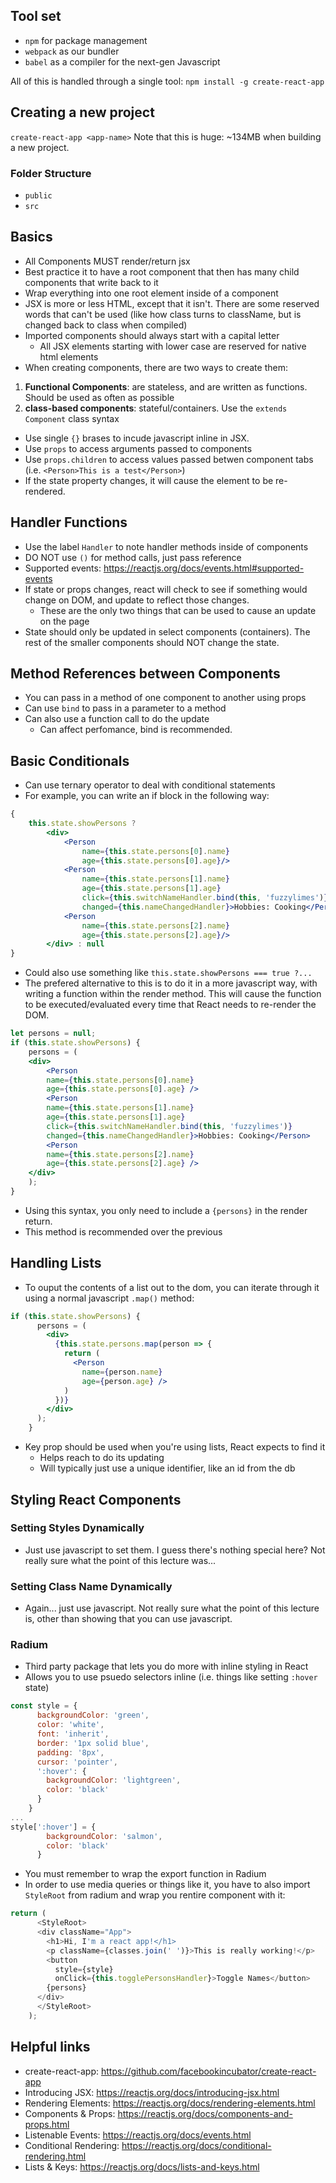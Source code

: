 ## Tool set
* `npm` for package management
* `webpack` as our bundler
* `babel` as a compiler for the next-gen Javascript

All of this is handled through a single tool:
`npm install -g create-react-app`

## Creating a new project
`create-react-app <app-name>`
Note that this is huge: ~134MB when building a new project.

### Folder Structure
* `public`
* `src`

## Basics
* All Components MUST render/return jsx
* Best practice it to have a root component that then has many child components that write back to it
* Wrap everything into one root element inside of a component
* JSX is more or less HTML, except that it isn't. There are some reserved words that can't be used (like how class turns to className, but is changed back to class when compiled)
* Imported components should always start with a capital letter
    * All JSX elements starting with lower case are reserved for native html elements
* When creating components, there are two ways to create them:
1. __Functional Components__: are stateless, and are written as functions. Should be used as often as possible
2. __class-based components__: stateful/containers. Use the `extends Component` class syntax
* Use single `{}` brases to incude javascript inline in JSX.
* Use `props` to access arguments passed to components
* Use `props.children` to access values passed betwen component tabs (i.e. `<Person>This is a test</Person>`)
* If the state property changes, it will cause the element to be re-rendered.

## Handler Functions
* Use the label `Handler` to note handler methods inside of components
* DO NOT use `()` for method calls, just pass reference
* Supported events: https://reactjs.org/docs/events.html#supported-events
* If state or props changes, react will check to see if something would change on DOM, and update to reflect those changes.
    * These are the only two things that can be used to cause an update on the page
* State should only be updated in select components (containers). The rest of the smaller components should NOT change the state.

## Method References between Components
* You can pass in a method of one component to another using props
* Can use `bind` to pass in a parameter to a method
* Can also use a function call to do the update
    * Can affect perfomance, bind is recommended.

## Basic Conditionals
* Can use ternary operator to deal with conditional statements
* For example, you can write an if block in the following way:
```jsx
{ 
    this.state.showPersons ? 
        <div>
            <Person 
                name={this.state.persons[0].name} 
                age={this.state.persons[0].age}/>
            <Person 
                name={this.state.persons[1].name} 
                age={this.state.persons[1].age}
                click={this.switchNameHandler.bind(this, 'fuzzylimes')}
                changed={this.nameChangedHandler}>Hobbies: Cooking</Person>
            <Person 
                name={this.state.persons[2].name} 
                age={this.state.persons[2].age}/>
        </div> : null
}
```
* Could also use something like `this.state.showPersons === true ?...`
* The prefered alternative to this is to do it in a more javascript way, with writing a function within the render method. This will cause the function to be executed/evaluated every time that React needs to re-render the DOM.
```jsx
let persons = null;
if (this.state.showPersons) {
    persons = (
    <div>
        <Person
        name={this.state.persons[0].name}
        age={this.state.persons[0].age} />
        <Person
        name={this.state.persons[1].name}
        age={this.state.persons[1].age}
        click={this.switchNameHandler.bind(this, 'fuzzylimes')}
        changed={this.nameChangedHandler}>Hobbies: Cooking</Person>
        <Person
        name={this.state.persons[2].name}
        age={this.state.persons[2].age} />
    </div>
    );
}
```
* Using this syntax, you only need to include a `{persons}` in the render return.
* This method is recommended over the previous

## Handling Lists
* To ouput the contents of a list out to the dom, you can iterate through it using a normal javascript `.map()` method:
```jsx
if (this.state.showPersons) {
      persons = (
        <div>
          {this.state.persons.map(person => {
            return (
              <Person
                name={person.name}
                age={person.age} />
            )
          })}
        </div>
      );
    }
```
* Key prop should be used when you're using lists, React expects to find it
    * Helps reach to do its updating
    * Will typically just use a unique identifier, like an id from the db

## Styling React Components
### Setting Styles Dynamically
* Just use javascript to set them. I guess there's nothing special here? Not really sure what the point of this lecture was...

### Setting Class Name Dynamically
* Again... just use javascript. Not really sure what the point of this lecture is, other than showing that you can use javascript.

### Radium
* Third party package that lets you do more with inline styling in React
* Allows you to use psuedo selectors inline (i.e. things like setting `:hover` state)
```js
const style = {
      backgroundColor: 'green',
      color: 'white',
      font: 'inherit',
      border: '1px solid blue',
      padding: '8px',
      cursor: 'pointer',
      ':hover': {
        backgroundColor: 'lightgreen',
        color: 'black'
      }
    }
...
style[':hover'] = {
        backgroundColor: 'salmon',
        color: 'black'
      }
```
* You must remember to wrap the export function in Radium
* In order to use media queries or things like it, you have to also import `StyleRoot` from radium and wrap you rentire component with it:
```js
return (
      <StyleRoot>
      <div className="App">
        <h1>Hi, I'm a react app!</h1>
        <p className={classes.join(' ')}>This is really working!</p>
        <button 
          style={style}
          onClick={this.togglePersonsHandler}>Toggle Names</button>
        {persons}
      </div>
      </StyleRoot>
    );
```

## Helpful links
* create-react-app: https://github.com/facebookincubator/create-react-app
* Introducing JSX: https://reactjs.org/docs/introducing-jsx.html
* Rendering Elements: https://reactjs.org/docs/rendering-elements.html
* Components & Props: https://reactjs.org/docs/components-and-props.html
* Listenable Events: https://reactjs.org/docs/events.html
* Conditional Rendering: https://reactjs.org/docs/conditional-rendering.html
* Lists & Keys: https://reactjs.org/docs/lists-and-keys.html